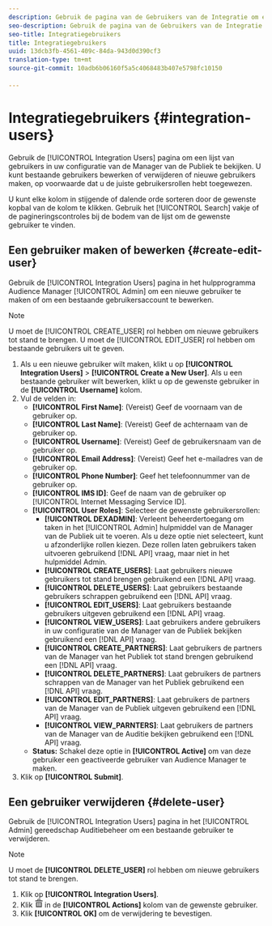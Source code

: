 ```yaml
---
description: Gebruik de pagina van de Gebruikers van de Integratie om een lijst van gebruikers in uw configuratie van de Manager van de Publiek te bekijken. U kunt bestaande gebruikers bewerken of verwijderen of nieuwe gebruikers maken, op voorwaarde dat u de juiste gebruikersrollen hebt toegewezen.
seo-description: Gebruik de pagina van de Gebruikers van de Integratie om een lijst van gebruikers in uw configuratie van de Manager van de Publiek te bekijken. U kunt bestaande gebruikers bewerken of verwijderen of nieuwe gebruikers maken, op voorwaarde dat u de juiste gebruikersrollen hebt toegewezen.
seo-title: Integratiegebruikers
title: Integratiegebruikers
uuid: 13dcb3fb-4561-409c-84da-943d0d390cf3
translation-type: tm+mt
source-git-commit: 10adb6b06160f5a5c4068483b407e5798fc10150

---
```



# Integratiegebruikers {#integration-users}

Gebruik de [!UICONTROL Integration Users] pagina om een lijst van gebruikers in uw configuratie van de Manager van de Publiek te bekijken. U kunt bestaande gebruikers bewerken of verwijderen of nieuwe gebruikers maken, op voorwaarde dat u de juiste gebruikersrollen hebt toegewezen.

<!-- c_integration_users.xml -->

U kunt elke kolom in stijgende of dalende orde sorteren door de gewenste kopbal van de kolom te klikken.
Gebruik het [!UICONTROL Search] vakje of de pagineringscontroles bij de bodem van de lijst om de gewenste gebruiker te vinden.

## Een gebruiker maken of bewerken {#create-edit-user}

Gebruik de [!UICONTROL Integration Users] pagina in het hulpprogramma Audience Manager [!UICONTROL Admin] om een nieuwe gebruiker te maken of om een bestaande gebruikersaccount te bewerken.

<!-- t_create_user.xml -->

>[!NOTE]
>
>U moet de [!UICONTROL CREATE_USER] rol hebben om nieuwe gebruikers tot stand te brengen. U moet de [!UICONTROL EDIT_USER] rol hebben om bestaande gebruikers uit te geven.

1. Als u een nieuwe gebruiker wilt maken, klikt u op **[!UICONTROL Integration Users]** > **[!UICONTROL Create a New User]**. Als u een bestaande gebruiker wilt bewerken, klikt u op de gewenste gebruiker in de **[!UICONTROL Username]** kolom.
2. Vul de velden in:
   * **[!UICONTROL First Name]**: (Vereist) Geef de voornaam van de gebruiker op.
   * **[!UICONTROL Last Name]**: (Vereist) Geef de achternaam van de gebruiker op.
   * **[!UICONTROL Username]**: (Vereist) Geef de gebruikersnaam van de gebruiker op.
   * **[!UICONTROL Email Address]**: (Vereist) Geef het e-mailadres van de gebruiker op.
   * **[!UICONTROL Phone Number]**: Geef het telefoonnummer van de gebruiker op.
   * **[!UICONTROL IMS ID]**: Geef de naam van de gebruiker op [!UICONTROL Internet Messaging Service ID].
   * **[!UICONTROL User Roles]**: Selecteer de gewenste gebruikersrollen:
      * **[!UICONTROL DEXADMIN]**: Verleent beheerdertoegang om taken in het [!UICONTROL Admin] hulpmiddel van de Manager van de Publiek uit te voeren. Als u deze optie niet selecteert, kunt u afzonderlijke rollen kiezen. Deze rollen laten gebruikers taken uitvoeren gebruikend [!DNL API] vraag, maar niet in het hulpmiddel Admin.
      * **[!UICONTROL CREATE_USERS]**: Laat gebruikers nieuwe gebruikers tot stand brengen gebruikend een [!DNL API] vraag.
      * **[!UICONTROL DELETE_USERS]**: Laat gebruikers bestaande gebruikers schrappen gebruikend een [!DNL API] vraag.
      * **[!UICONTROL EDIT_USERS]**: Laat gebruikers bestaande gebruikers uitgeven gebruikend een [!DNL API] vraag.
      * **[!UICONTROL VIEW_USERS]**: Laat gebruikers andere gebruikers in uw configuratie van de Manager van de Publiek bekijken gebruikend een [!DNL API] vraag.
      * **[!UICONTROL CREATE_PARTNERS]**: Laat gebruikers de partners van de Manager van het Publiek tot stand brengen gebruikend een [!DNL API] vraag.
      * **[!UICONTROL DELETE_PARTNERS]**: Laat gebruikers de partners schrappen van de Manager van het Publiek gebruikend een [!DNL API] vraag.
      * **[!UICONTROL EDIT_PARTNERS]**: Laat gebruikers de partners van de Manager van de Publiek uitgeven gebruikend een [!DNL API] vraag.
      * **[!UICONTROL VIEW_PARNTERS]**: Laat gebruikers de partners van de Manager van de Auditie bekijken gebruikend een [!DNL API] vraag.
   * **Status:** Schakel deze optie in **[!UICONTROL Active]** om van deze gebruiker een geactiveerde gebruiker van Audience Manager te maken.
3. Klik op **[!UICONTROL Submit]**.

## Een gebruiker verwijderen {#delete-user}

Gebruik de [!UICONTROL Integration Users] pagina in het [!UICONTROL Admin] gereedschap Auditiebeheer om een bestaande gebruiker te verwijderen.

<!-- t_delete_user.xml -->

>[!NOTE]
>
>U moet de **[!UICONTROL DELETE_USER]** rol hebben om nieuwe gebruikers tot stand te brengen.

1. Klik op **[!UICONTROL Integration Users]**.
2. Klik ![](assets/icon_delete.png) in de **[!UICONTROL Actions]** kolom van de gewenste gebruiker.
3. Klik **[!UICONTROL OK]** om de verwijdering te bevestigen.